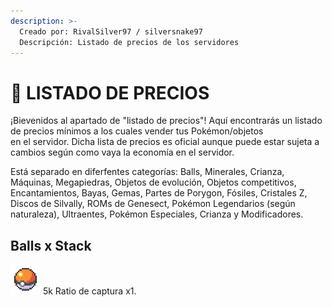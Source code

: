 ```yaml
---
description: >-
  Creado por: RivalSilver97 / silversnake97
  Descripción: Listado de precios de los servidores
---
```


# 🛒 LISTADO DE PRECIOS
¡Bievenidos al apartado de "listado de precios"! Aquí encontrarás un listado de precios mínimos a los cuales vender tus Pokémon/objetos<br>en el
servidor.
Dicha lista de precios es oficial aunque puede estar sujeta a cambios según como vaya la economía en el servidor.

Está separado en diferfentes categorías: Balls, Minerales, Crianza, Máquinas, Megapiedras, Objetos de evolución, Objetos competitivos, Encantamientos, Bayas, Gemas, Partes de Porygon, Fósiles, Cristales Z, Discos de Silvally, ROMs de Genesect, Pokémon Legendarios (según naturaleza), Ultraentes, Pokémon Especiales, Crianza y Modificadores.

Balls x Stack
---
![Poke Ball](../images/usuarios/rivalsilver97/iconos/POKEBALL.png)&nbsp;5k&nbsp;Ratio de captura x1.